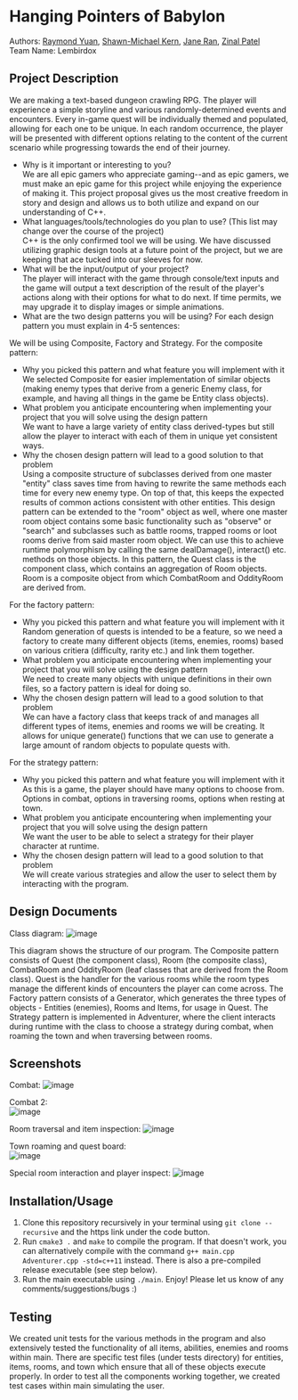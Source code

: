 # Hanging Pointers of Babylon
 
Authors: [Raymond Yuan](https://github.com/raymondlyy), [Shawn-Michael Kern](https://github.com/PurebreadDragon), [Jane Ran](https://github.com/jran26), [Zinal Patel](https://github.com/midgetdemon)  
Team Name: Lembirdox

## Project Description
We are making a text-based dungeon crawling RPG. The player will experience a simple storyline and various randomly-determined events and encounters. Every in-game quest will be individually themed and populated, allowing for each one to be unique. In each random occurrence, the player will be presented with different options relating to the content of the current scenario while progressing towards the end of their journey. 
* Why is it important or interesting to you?  
We are all epic gamers who appreciate gaming--and as epic gamers, we must make an epic game for this project while enjoying the experience of making it. This project proposal gives us the most creative freedom in story and design and allows us to both utilize and expand on our understanding of C++. 
* What languages/tools/technologies do you plan to use? (This list may change over the course of the project)  
C++ is the only confirmed tool we will be using. We have discussed utilizing graphic design tools at a future point of the project, but we are keeping that ace tucked into our sleeves for now.  
* What will be the input/output of your project?  
The player will interact with the game through console/text inputs and the game will output a text description of the result of the player's actions along with their options for what to do next. If time permits, we may upgrade it to display images or simple animations.  
* What are the two design patterns you will be using? For each design pattern you must explain in 4-5 sentences:  

We will be using Composite, Factory and Strategy. For the composite pattern:  
   * Why you picked this pattern and what feature you will implement with it  
   We selected Composite for easier implementation of similar objects (making enemy types that derive from a generic Enemy class, for example, and having all things in the game be Entity class objects).  
   * What problem you anticipate encountering when implementing your project that you will solve using the design pattern  
   We want to have a large variety of entity class derived-types but still allow the player to interact with each of them in unique yet consistent ways. 
   * Why the chosen design pattern will lead to a good solution to that problem  
   Using a composite structure of subclasses derived from one master "entity" class saves time from having to rewrite the same methods each time for every new enemy type. On top of that, this keeps the expected results of common actions consistent with other entities. This design pattern can be extended to the "room" object as well, where one master room object contains some basic functionality such as "observe" or "search" and subclasses such as battle rooms, trapped rooms or loot rooms derive from said master room object. We can use this to achieve runtime polymorphism by calling the same dealDamage(), interact() etc. methods on those objects. 
   In this pattern, the Quest class is the component class, which contains an aggregation of Room objects. Room is a composite object from which CombatRoom and OddityRoom are derived from. 
   
For the factory pattern: 
   * Why you picked this pattern and what feature you will implement with it  
   Random generation of quests is intended to be a feature, so we need a factory to create many different objects (items, enemies, rooms) based on various critiera (difficulty, rarity etc.) and link them together. 
   * What problem you anticipate encountering when implementing your project that you will solve using the design pattern  
   We need to create many objects with unique definitions in their own files, so a factory pattern is ideal for doing so. 
   * Why the chosen design pattern will lead to a good solution to that problem  
   We can have a factory class that keeps track of and manages all different types of items, enemies and rooms we will be creating. It allows for unique generate() functions that we can use to generate a large amount of random objects to populate quests with. 
   
For the strategy pattern:
   * Why you picked this pattern and what feature you will implement with it  
   As this is a game, the player should have many options to choose from. Options in combat, options in traversing rooms, options when resting at town. 
   * What problem you anticipate encountering when implementing your project that you will solve using the design pattern  
   We want the user to be able to select a strategy for their player character at runtime. 
   * Why the chosen design pattern will lead to a good solution to that problem  
   We will create various strategies and allow the user to select them by interacting with the program. 

## Design Documents

Class diagram: 
![image](https://user-images.githubusercontent.com/49847628/110477489-13c51700-8098-11eb-9f17-63cb3b7ee28d.png)

This diagram shows the structure of our program. The Composite pattern consists of Quest (the component class), Room (the composite class), CombatRoom and OddityRoom (leaf classes that are derived from the Room class). Quest is the handler for the various rooms while the room types manage the different kinds of encounters the player can come across. The Factory pattern consists of a Generator, which generates the three types of objects - Entities (enemies), Rooms and Items, for usage in Quest. The Strategy pattern is implemented in Adventurer, where the client interacts during runtime with the class to choose a strategy during combat, when roaming the town and when traversing between rooms. 

 ## Screenshots
Combat:
![image](https://user-images.githubusercontent.com/49847628/110477138-a913db80-8097-11eb-90b9-7b081463db1c.png)

Combat 2:\
![image](https://user-images.githubusercontent.com/49847628/110477390-f2fcc180-8097-11eb-9f74-e1ecbb5694f7.png)

Room traversal and item inspection: 
![image](https://user-images.githubusercontent.com/49847628/110477084-98fbfc00-8097-11eb-816a-9de00dfa9cf1.png)

Town roaming and quest board:\
![image](https://user-images.githubusercontent.com/49847628/110477197-b9c45180-8097-11eb-856d-c5e2916d9595.png)

Special room interaction and player inspect:
![image](https://user-images.githubusercontent.com/49847628/110477217-c183f600-8097-11eb-89fb-935a0a58e501.png)
 
 ## Installation/Usage
 1. Clone this repository recursively in your terminal using `git clone --recursive` and the https link under the code button. 
 2. Run `cmake3 .` and `make` to compile the program. If that doesn't work, you can alternatively compile with the command `g++ main.cpp Adventurer.cpp -std=c++11` instead. There is also a pre-compiled release executable (see step below). 
 3. Run the main executable using `./main`. Enjoy! Please let us know of any comments/suggestions/bugs :)
 
 ## Testing
 We created unit tests for the various methods in the program and also extensively tested the functionality of all items, abilities, enemies and rooms within main. There are specific test files (under tests directory) for entities, items, rooms, and town which ensure that all of these objects execute properly. In order to test all the components working together, we created test cases within main simulating the user. 
 
